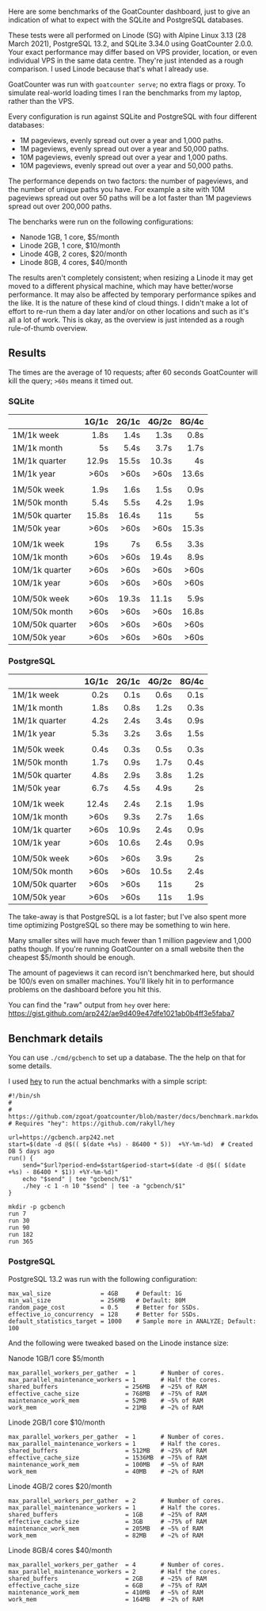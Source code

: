 Here are some benchmarks of the GoatCounter dashboard, just to give an indication
of what to expect with the SQLite and PostgreSQL databases.

These tests were all performed on Linode (SG) with Alpine Linux 3.13 (28 March
2021), PostgreSQL 13.2, and SQLite 3.34.0 using GoatCounter 2.0.0. Your exact
performance may differ based on VPS provider, location, or even individual VPS
in the same data centre. They're just intended as a rough comparison. I used
Linode because that's what I already use.

GoatCounter was run with `goatcounter serve`; no extra flags or proxy. To
simulate real-world loading times I ran the benchmarks from my laptop, rather
than the VPS.

Every configuration is run against SQLite and PostgreSQL with four different
databases:

- 1M pageviews, evenly spread out over a year and 1,000 paths.
- 1M pageviews, evenly spread out over a year and 50,000 paths.
- 10M pageviews, evenly spread out over a year and 1,000 paths.
- 10M pageviews, evenly spread out over a year and 50,000 paths.

The performance depends on two factors: the number of pageviews, and the number
of unique paths you have. For example a site with 10M pageviews spread out over
50 paths will be a lot faster than 1M pageviews spread out over 200,000 paths.

The bencharks were run on the following configurations:

- Nanode 1GB, 1 core, $5/month
- Linode 2GB, 1 core, $10/month
- Linode 4GB, 2 cores, $20/month
- Linode 8GB, 4 cores, $40/month

The results aren't completely consistent; when resizing a Linode it may get
moved to a different physical machine, which may have better/worse performance.
It may also be affected by temporary performance spikes and the like. It is the
nature of these kind of cloud things. I didn't make a lot of effort to re-run
them a day later and/or on other locations and such as it's all a lot of work.
This is okay, as the overview is just intended as a rough rule-of-thumb
overview.


Results
-------

The times are the average of 10 requests; after 60 seconds GoatCounter will kill
the query; `>60s` means it timed out.


### SQLite

|                 | 1G/1c | 2G/1c | 4G/2c | 8G/4c |
| --------------  | ----: | ----: | ----: | ----: |
| 1M/1k week      | 1.8s  | 1.4s  | 1.3s  | 0.8s  |
| 1M/1k month     | 5s    | 5.4s  | 3.7s  | 1.7s  |
| 1M/1k quarter   | 12.9s | 15.5s | 10.3s | 4s    |
| 1M/1k year      | >60s  | >60s  | >60s  | 13.6s |
|                 |       |       |       |       |
| 1M/50k week     | 1.9s  | 1.6s  | 1.5s  | 0.9s  |
| 1M/50k month    | 5.4s  | 5.5s  | 4.2s  | 1.9s  |
| 1M/50k quarter  | 15.8s | 16.4s | 11s   | 5s    |
| 1M/50k year     | >60s  | >60s  | >60s  | 15.3s |
|                 |       |       |       |       |
| 10M/1k week     | 19s   | 7s    | 6.5s  | 3.3s  |
| 10M/1k month    | >60s  | >60s  | 19.4s | 8.9s  |
| 10M/1k quarter  | >60s  | >60s  | >60s  | >60s  |
| 10M/1k year     | >60s  | >60s  | >60s  | >60s  |
|                 |       |       |       |       |
| 10M/50k week    | >60s  | 19.3s | 11.1s | 5.9s  |
| 10M/50k month   | >60s  | >60s  | >60s  | 16.8s |
| 10M/50k quarter | >60s  | >60s  | >60s  | >60s  |
| 10M/50k year    | >60s  | >60s  | >60s  | >60s  |


### PostgreSQL

|                 | 1G/1c | 2G/1c | 4G/2c | 8G/4c |
| --------------  | ----: | ----: | ----: | ----: |
| 1M/1k week      | 0.2s  | 0.1s  | 0.6s  | 0.1s  |
| 1M/1k month     | 1.8s  | 0.8s  | 1.2s  | 0.3s  |
| 1M/1k quarter   | 4.2s  | 2.4s  | 3.4s  | 0.9s  |
| 1M/1k year      | 5.3s  | 3.2s  | 3.6s  | 1.5s  |
|                 |       |       |       |       |
| 1M/50k week     | 0.4s  | 0.3s  | 0.5s  | 0.3s  |
| 1M/50k month    | 1.7s  | 0.9s  | 1.7s  | 0.4s  |
| 1M/50k quarter  | 4.8s  | 2.9s  | 3.8s  | 1.2s  |
| 1M/50k year     | 6.7s  | 4.5s  | 4.9s  | 2s    |
|                 |       |       |       |       |
| 10M/1k week     | 12.4s | 2.4s  | 2.1s  | 1.9s  |
| 10M/1k month    | >60s  | 9.3s  | 2.7s  | 1.6s  |
| 10M/1k quarter  | >60s  | 10.9s | 2.4s  | 0.9s  |
| 10M/1k year     | >60s  | 10.6s | 2.4s  | 0.9s  |
|                 |       |       |       |       |
| 10M/50k week    | >60s  | >60s  | 3.9s  | 2s    |
| 10M/50k month   | >60s  | >60s  | 10.5s | 2.4s  |
| 10M/50k quarter | >60s  | >60s  | 11s   | 2s    |
| 10M/50k year    | >60s  | >60s  | 11s   | 1.9s  |


The take-away is that PostgreSQL is a lot faster; but I've also spent more time
optimizing PostgreSQL so there may be something to win here.

Many smaller sites will have much fewer than 1 million pageview and 1,000 paths
though. If you're running GoatCounter on a small website then the cheapest
$5/month should be enough.

The amount of pageviews it can record isn't benchmarked here, but should be 100/s
even on smaller machines. You'll likely hit in to performance problems on the
dashboard before you hit this.

You can find the "raw" output from `hey` over here:
https://gist.github.com/arp242/ae9d409e47dfe1021ab0b4ff3e5faba7


Benchmark details
-----------------

You can use `./cmd/gcbench` to set up a database. The the help on that for some
details.

I used [hey][hey] to run the actual benchmarks with a simple script:

    #!/bin/sh
    #
    # https://github.com/zgoat/goatcounter/blob/master/docs/benchmark.markdown
    # Requires "hey": https://github.com/rakyll/hey

    url=https://gcbench.arp242.net
    start=$(date -d @$(( $(date +%s) - 86400 * 5))  +%Y-%m-%d)  # Created DB 5 days ago
    run() {
        send="$url?period-end=$start&period-start=$(date -d @$(( $(date +%s) - 86400 * $1)) +%Y-%m-%d)"
        echo "$send" | tee "gcbench/$1"
        ./hey -c 1 -n 10 "$send" | tee -a "gcbench/$1"
    }

    mkdir -p gcbench
    run 7
    run 30
    run 90
    run 182
    run 365


[hey]: https://github.com/rakyll/hey


### PostgreSQL

PostgreSQL 13.2 was run with the following configuration:

    max_wal_size              = 4GB     # Default: 1G
    min_wal_size              = 256MB   # Default: 80M
    random_page_cost          = 0.5     # Better for SSDs.
    effective_io_concurrency  = 128     # Better for SSDs.
    default_statistics_target = 1000    # Sample more in ANALYZE; Default: 100

And the following were tweaked based on the Linode instance size:

Nanode 1GB/1 core   $5/month

    max_parallel_workers_per_gather  = 1       # Number of cores.
    max_parallel_maintenance_workers = 1       # Half the cores.
    shared_buffers                   = 256MB   # ~25% of RAM
    effective_cache_size             = 768MB   # ~75% of RAM
    maintenance_work_mem             = 52MB    # ~5% of RAM
    work_mem                         = 21MB    # ~2% of RAM


Linode 2GB/1 core  $10/month

    max_parallel_workers_per_gather  = 1       # Number of cores.
    max_parallel_maintenance_workers = 1       # Half the cores.
    shared_buffers                   = 512MB   # ~25% of RAM
    effective_cache_size             = 1536MB  # ~75% of RAM
    maintenance_work_mem             = 100MB   # ~5% of RAM
    work_mem                         = 40MB    # ~2% of RAM


Linode 4GB/2 cores  $20/month

    max_parallel_workers_per_gather  = 2       # Number of cores.
    max_parallel_maintenance_workers = 1       # Half the cores.
    shared_buffers                   = 1GB     # ~25% of RAM
    effective_cache_size             = 3GB     # ~75% of RAM
    maintenance_work_mem             = 205MB   # ~5% of RAM
    work_mem                         = 82MB    # ~2% of RAM

Linode 8GB/4 cores  $40/month

    max_parallel_workers_per_gather  = 4       # Number of cores.
    max_parallel_maintenance_workers = 2       # Half the cores.
    shared_buffers                   = 2GB     # ~25% of RAM
    effective_cache_size             = 6GB     # ~75% of RAM
    maintenance_work_mem             = 410MB   # ~5% of RAM
    work_mem                         = 164MB   # ~2% of RAM
